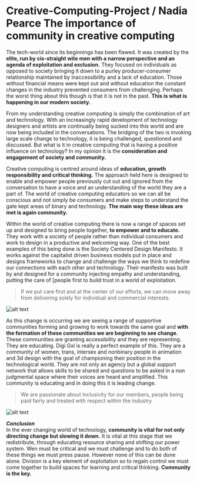 # Creative-Computing-Project / Nadia Pearce **The importance of community in creative computing** 

The tech-world since its beginnings has been flawed. It was created by the **elite, run by cis-straight wite men with a narrow perspective and an agenda of exploitation and exclusion.** They focused on individuals as opposed to society bringing it down to a purley producer-consumer relationship maintained by inaccessibility and a lack of education. Those without financial means were kept out and without education the constant changes in the industry prevented consumers from challenging. 
Perhaps the worst thing about this though is that it is not in the past. **This is what is happening in our modern society.**

From my understanding creative computing is simply the combination of art and technology. With an increasingly rapid development of technology designers and artists are continually being sucked into this world and are now being included in the conversations. The bridging of the two is invoking large scale change to technology, it is being challenged, questioned and discussed. But what is it in creative computing that is having a positive influence on technology? In my opinion it is the **consideration and engagement of society and community.**

Creative computing is centred around ideas of **education, growth responsibility and critical thinking.** The approach held here is designed to enable and empower people previously cut out and ignored from the conversation to have a voice and an understanding of the world they are a part of. The world of creative computing educators so we can all be conscious and not simply be consumers and make steps to understand the gate kept areas of binary and technology. **The main way these ideas are met is again community.**

Within the world of creative computing there is now a range of spaces set up and designed to bring people together, **to empower and to educate.** They work with a society of people rather than individual consumers and work to design in a productive and welcoming way. One of the best examples of this being done is the Society Centered Design Manifesto. It works against the capitalist driven business models put in place and designs frameworks to change and challenge the ways we think to redefine our connections with each other and technology. Their manifesto was built by and designed for a community injecting empathy and understanding, putting the care of [people first to build trust in a world of exploitation. 
>If we put care first and at the center of our efforts, we can move away from delivering solely for individual and commercial interests.

![alt text](https://www.projectsbyif.com/blog/on-the-manifesto-for-society-centred-design/images/BLOG-POST.gif) 

As this change is occurring we are seeing a range of supportive communities forming and growing to work towards the same goal and **with the formation of these communities we are beginning to see change.** These communities are granting accessibility and they are representing. They are educating. Digi Gxl is really a perfect example of this. They are a community of women, trans, intersex and nonbinary people in animation and 3d design with the goal of championing their position in the technological world. They are not only an agency but a global support network that allows skills to be shared and questions to be asked in a non judgmental space where their voices are heard and amplified. This community is educating and in doing this it is leading change.
> We are passionate about inclusivity for our members, people being paid fairly and treated with respect within the industry 

![alt text](https://dazedimg-dazedgroup.netdna-ssl.com/786/azure/dazed-prod/1290/0/1290798.jpg)  

***Conclusion***   
In the ever changing world of technology, **community is vital for not only directing change but slowing it down.** It is vital at this stage that we redistribute, through educating resource sharing and shifting our power system. Wen must be critical and we must challenge and to do both of these things we must press pause. However none of this can be done alone. Division is a key element of exploitation so to regain control we must come together to build spaces for learning and critical thinking. **Community is the key.**
